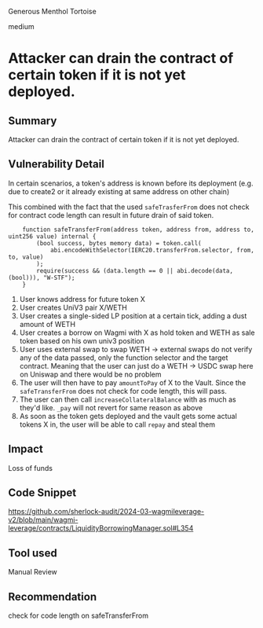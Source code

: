 Generous Menthol Tortoise

medium

# Attacker can drain the contract of certain token if it is not yet deployed.

## Summary
Attacker can drain the contract of certain token if it is not yet deployed.

## Vulnerability Detail
In certain scenarios, a token's address is known before its deployment (e.g. due to create2 or it already existing at same address on other chain) 

This combined with the fact that the used `safeTrasferFrom` does not check for contract code length can result in future drain of said token. 

```solidity
    function safeTransferFrom(address token, address from, address to, uint256 value) internal {
        (bool success, bytes memory data) = token.call(
            abi.encodeWithSelector(IERC20.transferFrom.selector, from, to, value)
        );
        require(success && (data.length == 0 || abi.decode(data, (bool))), "W-STF");
    }
```

1. User knows address for future token X
2. User creates UniV3 pair X/WETH
3. User creates a single-sided LP position at a certain tick, adding a dust amount of WETH 
4. User creates a borrow on Wagmi with X as hold token and WETH as sale token based on his own univ3 position
5. User uses external swap to swap WETH -> external swaps do not verify any of the data passed, only the function selector and the target contract. Meaning that the user can just do a WETH -> USDC swap here on Uniswap and there would be no problem 
6. The user will then have to pay `amountToPay` of X to the Vault. Since the `safeTransferFrom`  does not check for code length, this will pass. 
7. The user can then call `increaseCollateralBalance` with as much as they'd like. `_pay` will not revert for same reason as above
8. As soon as the token gets deployed and the vault gets some actual tokens X in, the user will be able to call `repay` and steal them

## Impact
Loss of funds

## Code Snippet
https://github.com/sherlock-audit/2024-03-wagmileverage-v2/blob/main/wagmi-leverage/contracts/LiquidityBorrowingManager.sol#L354


## Tool used

Manual Review

## Recommendation
check for code length on safeTransferFrom
